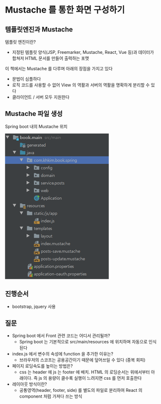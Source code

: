 # Mustache 를 통한 화면 구성하기

## 템플릿엔진과 Mustache
템플릿 엔진이란? 

- 지정된 템플릿 양식(JSP, Freemarker, Mustache, React, Vue 등)과 데이터가 합쳐저 HTML 문서를 만들어 출력하는 포맷

이 책에서는 Mustache 를 다루며 아래의 장점을 가지고 있다

- 문법이 심플하다
- 로직 코드를 사용할 수 없어 View 의 역활과 서버의 역활을 명확하게 분리할 수 있다
- 클라이언트 / 서버 모두 지원한다

## Mustache 파일 생성

Spring boot 내의 Mustache 위치

![layout](../assets/crud_1.png)

## 진행순서
- bootstrap, jquery 사용




## 질문
- Spring boot 에서 Front 관련 코드는 어디서 관리될까?
	- Spring boot 는 기본적으로 src/main/resources 에 위치하며 자동으로 인식된다
- index.js 에서 변수의 속성에 function 을 추가한 이유는?
	- 브라우저의 스코프는 공용공간이기 때문에 덮어쓰일 수 있다 (중복 회피)
- 페이지 로딩속도를 높이는 방법은?
	- css 는 header 에 js 는 footer 에 배치. HTML 의 로딩순서는 위에서부터 아래이다. 즉 js 의 용량이 클수록 실행이 느려지면 css 를 먼저 호출한다
- 레이아웃 방식이란?
	- 공통영역(header, footer, side) 를 별도의 파일로 분리하여 React 의 component 처럼 가져다 쓰는 방식
	
















<!--stackedit_data:
eyJoaXN0b3J5IjpbLTE2OTY0NDk3NzQsLTE1NzUzNzk4OSwxNj
Y5MTUxOTMyLC0xMTMzODExOTYxLDE5OTc1NDI5MjBdfQ==
-->